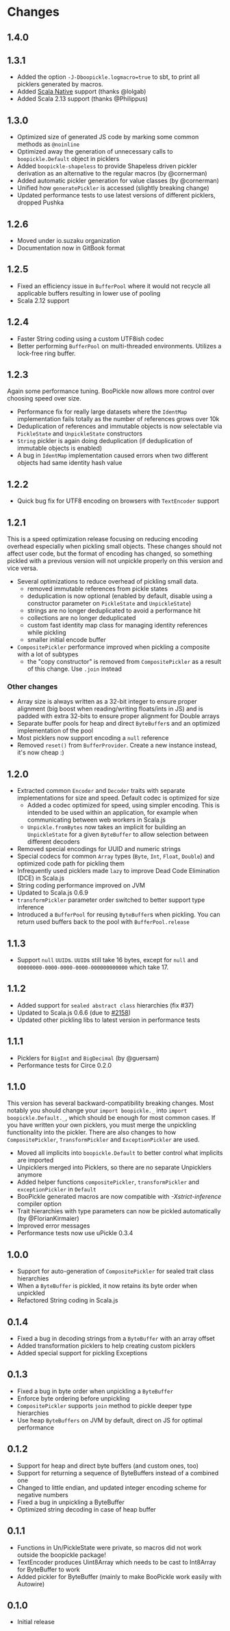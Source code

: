 # Changes

## 1.4.0


## 1.3.1
- Added the option `-J-Dboopickle.logmacro=true` to sbt, to print all picklers generated by macros.
- Added [Scala Native](http://scala-native.org/) support (thanks @lolgab)
- Added Scala 2.13 support (thanks @Philippus)

## 1.3.0

- Optimized size of generated JS code by marking some common methods as `@noinline`
- Optimized away the generation of unnecessary calls to `boopickle.Default` object in picklers
- Added `boopickle-shapeless` to provide Shapeless driven pickler derivation as an alternative to the regular macros (by @cornerman)
- Added automatic pickler generation for value classes (by @cornerman)
- Unified how `generatePickler` is accessed (slightly breaking change)
- Updated performance tests to use latest versions of different picklers, dropped Pushka

## 1.2.6

- Moved under io.suzaku organization
- Documentation now in GitBook format

## 1.2.5

- Fixed an efficiency issue in `BufferPool` where it would not recycle all applicable buffers resulting in lower use of pooling
- Scala 2.12 support

## 1.2.4

- Faster String coding using a custom UTF8ish codec
- Better performing `BufferPool` on multi-threaded environments. Utilizes a lock-free ring buffer.

## 1.2.3

Again some performance tuning. BooPickle now allows more control over choosing speed over size.

- Performance fix for really large datasets where the `IdentMap` implementation fails totally as the number of references grows over 10k
- Deduplication of references and immutable objects is now selectable via `PickleState` and `UnpickleState` constructors
- `String` pickler is again doing deduplication (if deduplication of immutable objects is enabled)
- A bug in `IdentMap` implementation caused errors when two different objects had same identity hash value

## 1.2.2

- Quick bug fix for UTF8 encoding on browsers with `TextEncoder` support

## 1.2.1

This is a speed optimization release focusing on reducing encoding overhead especially when pickling small objects. These changes should not affect
user code, but the format of encoding has changed, so something pickled with a previous version will not unpickle properly on this version and vice versa.

- Several optimizations to reduce overhead of pickling small data.
  - removed immutable references from pickle states
  - deduplication is now optional (enabled by default, disable using a constructor parameter on `PickleState` and `UnpickleState`)
  - strings are no longer deduplicated to avoid a performance hit
  - collections are no longer deduplicated
  - custom fast identity map class for managing identity references while pickling
  - smaller initial encode buffer
- `CompositePickler` performance improved when pickling a composite with a lot of subtypes
  - the "copy constructor" is removed from `CompositePickler` as a result of this change. Use `.join` instead

### Other changes
- Array size is always written as a 32-bit integer to ensure proper alignment (big boost when reading/writing floats/ints in JS) and is padded with
  extra 32-bits to ensure proper alignment for Double arrays
- Separate buffer pools for heap and direct `ByteBuffer`s and an optimized implementation of the pool
- Most picklers now support encoding a `null` reference
- Removed `reset()` from `BufferProvider`. Create a new instance instead, it's now cheap :)

## 1.2.0

- Extracted common `Encoder` and `Decoder` traits with separate implementations for size and speed. Default codec is optimized for size
  - Added a codec optimized for speed, using simpler encoding. This is intended to be used within an application, for example when communicating between
    web workers in Scala.js
  - `Unpickle.fromBytes` now takes an implicit for building an `UnpickleState` for a given `ByteBuffer` to allow selection between different decoders
- Removed special encodings for UUID and numeric strings
- Special codecs for common `Array` types (`Byte`, `Int`, `Float`, `Double`) and optimized code path for pickling them
- Infrequently used picklers made `lazy` to improve Dead Code Elimination (DCE) in Scala.js
- String coding performance improved on JVM
- Updated to Scala.js 0.6.9
- `transformPickler` parameter order switched to better support type inference
- Introduced a `BufferPool` for reusing `ByteBuffer`s when pickling. You can return used buffers back to the pool with `BufferPool.release`

## 1.1.3

- Support `null` `UUID`s. `UUID`s still take 16 bytes, except for `null` and `00000000-0000-0000-0000-000000000000` which take 17.

## 1.1.2

- Added support for `sealed abstract class` hierarchies (fix #37)
- Updated to Scala.js 0.6.6 (due to [#2158](https://github.com/scala-js/scala-js/issues/2158))
- Updated other pickling libs to latest version in performance tests

## 1.1.1

- Picklers for `BigInt` and `BigDecimal` (by @guersam)
- Performance tests for Circe 0.2.0

## 1.1.0

This version has several backward-compatibility breaking changes. Most notably you should change your `import boopickle._` into
`import boopickle.Default._`, which should be enough for most common cases. If you have written your own picklers, you must merge
the unpickling functionality into the pickler. There are also changes to how `CompositePickler`, `TransformPickler` and
`ExceptionPickler` are used.

- Moved all implicits into `boopickle.Default` to better control what implicits are imported
- Unpicklers merged into Picklers, so there are no separate Unpicklers anymore
- Added helper functions `compositePickler`, `transformPickler` and `exceptionPickler` in `Default`
- BooPickle generated macros are now compatible with *-Xstrict-inference* compiler option
- Trait hierarchies with type parameters can now be pickled automatically (by @FlorianKirmaier)
- Improved error messages
- Performance tests now use uPickle 0.3.4

## 1.0.0

- Support for auto-generation of `CompositePickler` for sealed trait class hierarchies
- When a `ByteBuffer` is pickled, it now retains its byte order when unpickled
- Refactored String coding in Scala.js

## 0.1.4

- Fixed a bug in decoding strings from a `ByteBuffer` with an array offset
- Added transformation picklers to help creating custom picklers
- Added special support for pickling Exceptions

## 0.1.3

- Fixed a bug in byte order when unpickling a `ByteBuffer`
- Enforce byte ordering before unpickling
- `CompositePickler` supports `join` method to pickle deeper type hierarchies
- Use heap `ByteBuffers` on JVM by default, direct on JS for optimal performance

## 0.1.2

- Support for heap and direct byte buffers (and custom ones, too)
- Support for returning a sequence of ByteBuffers instead of a combined one
- Changed to little endian, and updated integer encoding scheme for negative numbers
- Fixed a bug in unpickling a ByteBuffer
- Optimized string decoding in case of heap buffer

## 0.1.1

- Functions in Un/PickleState were private, so macros did not work outside the boopickle package!
- TextEncoder produces Uint8Array which needs to be cast to Int8Array for ByteBuffer to work
- Added pickler for ByteBuffer (mainly to make BooPickle work easily with Autowire)

## 0.1.0

- Initial release
